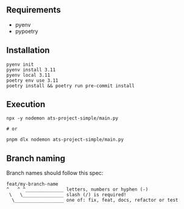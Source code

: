 ## Requirements
- pyenv
- pypoetry

## Installation
```shell
pyenv init
pyenv install 3.11
pyenv local 3.11
poetry env use 3.11
poetry install && poetry run pre-commit install
```

## Execution
```shell
npx -y nodemon ats-project-simple/main.py

# or

pnpm dlx nodemon ats-project-simple/main.py
```

## Branch naming
Branch names should follow this spec:
```
feat/my-branch-name
^   ^ ^______________ letters, numbers or hyphen (-)
 \   \_______________ slash (/) is required!
  \__________________ one of: fix, feat, docs, refactor or test
```
